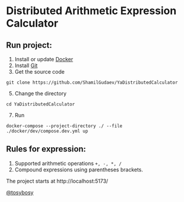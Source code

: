 # Distributed Arithmetic Expression Calculator

## Run project:
1) Install or update [Docker](https://docs.docker.com/engine/install/)
2) Install [Git](https://git-scm.com/downloads)
3) Get the source code
```
git clone https://github.com/ShamilGudaev/YaDistributedCalculator
```
5) Change the directory
```
cd YaDistributedCalculator
```
7) Run
```
docker-compose --project-directory ./ --file ./docker/dev/compose.dev.yml up
```

## Rules for expression:
1) Supported arithmetic operations `+, -, *, /`
2) Сompound expressions using parentheses brackets.

The project starts at http://localhost:5173/

[@tosybosy](https://t.me/tosybosy/)
